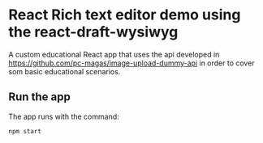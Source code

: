# React Rich text editor demo using the react-draft-wysiwyg
A custom educational React app that uses the api developed in https://github.com/pc-magas/image-upload-dummy-api in order to cover som basic educational scenarios.

## Run the app
The app runs with the command:

```
npm start
```